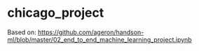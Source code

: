 # chicago_project

Based on: https://github.com/ageron/handson-ml/blob/master/02_end_to_end_machine_learning_project.ipynb